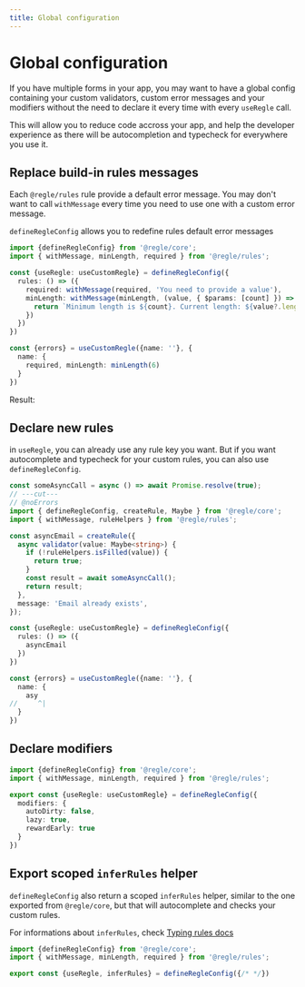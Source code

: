 ```yaml
---
title: Global configuration
---
```


<script setup>
import CustomMessages from '../parts/components/global-config/CustomMessages.vue';
</script>

# Global configuration

If you have multiple forms in your app, you may want to have a global config containing your custom validators, custom error messages and your modifiers without the need to declare it every time with every `useRegle` call.

This will allow you to reduce code accross your app, and help the developer experience as there will be autocompletion and typecheck for everywhere you use it.


## Replace build-in rules messages

Each `@regle/rules` rule provide a default error message. You may don't want to call `withMessage` every time you need to use one with a custom error message.

`defineRegleConfig` allows you to redefine rules default error messages

```ts twoslash
import {defineRegleConfig} from '@regle/core';
import { withMessage, minLength, required } from '@regle/rules';

const {useRegle: useCustomRegle} = defineRegleConfig({
  rules: () => ({
    required: withMessage(required, 'You need to provide a value'),
    minLength: withMessage(minLength, (value, { $params: [count] }) => {
      return `Minimum length is ${count}. Current length: ${value?.length}`;
    })
  })
})

const {errors} = useCustomRegle({name: ''}, {
  name: {
    required, minLength: minLength(6)
  }
})
```

Result: 

<CustomMessages/>


## Declare new rules

in `useRegle`, you can already use any rule key you want. But if you want autocomplete and typecheck for your custom rules, you can also use `defineRegleConfig`.

```ts twoslash
const someAsyncCall = async () => await Promise.resolve(true);
// ---cut---
// @noErrors
import { defineRegleConfig, createRule, Maybe } from '@regle/core';
import { withMessage, ruleHelpers } from '@regle/rules';

const asyncEmail = createRule({
  async validator(value: Maybe<string>) {
    if (!ruleHelpers.isFilled(value)) {
      return true;
    }
    const result = await someAsyncCall();
    return result;
  },
  message: 'Email already exists',
});

const {useRegle: useCustomRegle} = defineRegleConfig({
  rules: () => ({
    asyncEmail
  })
})

const {errors} = useCustomRegle({name: ''}, {
  name: {
    asy
//     ^|
  }
})
```


## Declare modifiers

```ts twoslash
import {defineRegleConfig} from '@regle/core';
import { withMessage, minLength, required } from '@regle/rules';

export const {useRegle: useCustomRegle} = defineRegleConfig({
  modifiers: {
    autoDirty: false,
    lazy: true,
    rewardEarly: true
  }
})
```


## Export scoped `inferRules` helper

`defineRegleConfig` also return a scoped `inferRules` helper, similar to the one exported from `@regle/core`, but that will autocomplete and checks your custom rules.

For informations about `inferRules`, check [Typing rules docs](/typescript/typing-rules)

```ts twoslash
import {defineRegleConfig} from '@regle/core';
import { withMessage, minLength, required } from '@regle/rules';

export const {useRegle, inferRules} = defineRegleConfig({/* */})
```